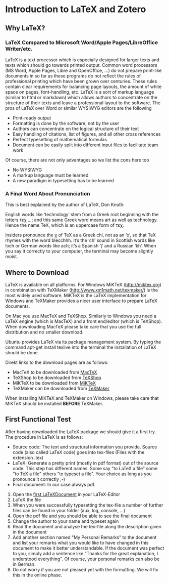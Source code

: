 # Introduction to LaTeX and Zotero
## Why LaTeX?
### LaTeX Compared to Microsoft Word/Apple Pages/LibreOffice Writer/etc.
LaTeX is a text processor which is especially designed for larger texts and texts which should go towards printed output. Common word processors (MS Word, Apple Pages, Libre and OpenOffice, ...) do not prepare print-like documents in so far as these programs do not reflect the rules of professional printing which have been grown over centuries. These rules contain clear requirements for balancing page layouts, the amount of white space on pages, font-handling, etc. LaTeX is a sort of markup language (similar to html or markdown) which allows authors to concentrate on the structure of their texts and leave a professional layout to the software. The pros of LaTeX over Word or similar WYSIWYG editors are the following

- Print-ready output
- Formatting is done by the software, not by the user
- Authors can concentrate on the logical structure of their text
- Easy handling of citations, list of figures, and all other cross references
- Perfect typesetting of mathematical formulas
- Document can be easily split into different input files to facilitate team work

Of course, there are not only advantages so we list the cons here too

- No WYSIWYG
- A markup language must be learned
- A new paradigm in typesetting has to be learned

### A Final Word About Pronunciation
This is best explained by the author of LaTeX, Don Knuth:

English words like ‘technology’ stem from a Greek root beginning with the letters τεχ ...; and this same Greek word means art as well as technology. Hence the name TeX, which is an uppercase form of τεχ.

Insiders pronounce the χ of TeX as a Greek chi, not as an ‘x’, so that TeX rhymes with the word blecchhh. It’s the ‘ch’ sound in Scottish words like loch or German words like ach; it’s a Spanish ‘j’ and a Russian ‘kh’. When you say it correctly to your computer, the terminal may become slightly moist.

## Where to Download
LaTeX is available on all platforms. For Windows MiKTeX (http://miktex.org) in combination with TeXMaker (http://www.xm1math.net/texmaker/) is the most widely used software. MiKTeX is the LaTeX implementation for Windows and TeXMaker provides a nicer user interface to prepare LaTeX documents.

On Mac you use MacTeX and TeXShop. Similarly to Windows you need a LaTeX engine (which is MacTeX) and a front end/editor (which is TeXShop). When downloading MacTeX please take care that you use the full distribution and no smaller download.

Ubuntu provides LaTeX via its package management system. By typing the command apt-get install texlive into the terminal the installation of LaTeX should be done.

Direkt links to the download pages are as follows:

- MacTeX to be downloaded from [MacTeX](http://www.tug.org/mactex/)
- TeXShop to be downloaded from [TeXShop](http://pages.uoregon.edu/koch/texshop/obtaining.html)
- MiKTeX to be downloaded from [MiKTeX](https://miktex.org/download)
- TeXMaker can be downloaded from [TeXMaker](http://www.xm1math.net/texmaker/download.html)

When installing MiKTeX and TeXMaker on Windows, please take care that MiKTeX should be installed **BEFORE** TeXMaker.

## First Functional Test
After having downloaded the LaTeX package we should give it a first try. The procedure in LaTeX is as follows:

- Source code: The text and structural information you provide. Source code (also called LaTeX code) goes into tex-files (Files with the extension .tex)
- LaTeX: Generate a pretty print (mostly in pdf format) out of the source code. This step has different names. Some say "to LaTeX a file" some "to TeX a file" others "to typeset a file". Your choice as long as you pronounce it correctly ;-)
- Final document: In our case always pdf.

1. Open the [first LaTeXDocument](FirstLaTeXTest/FirstLaTeXTest.tex) in your LaTeX-Editor
1. LaTeX the file
1. When you were successfully typesetting the tex-file a number of further files can be found in your folder (aux, log, console, ...)
1. Open the pdf file and you should be able to see the final document
1. Change the author to your name and typeset again
1. Read the document and analyse the tex-file along the description given in the document
1. Add another section named "My Personal Remarks" to the document and list your remarks what you would like to have changed in this document to make it better understandable. If the document was perfect to you, simply add a sentence like "Thanks for the great explanation, I understood everything". Of course, your personal remarks can also be in German.
1. Do not worry if you are not pleased yet with the formatting. We will fix this in the online phase.
